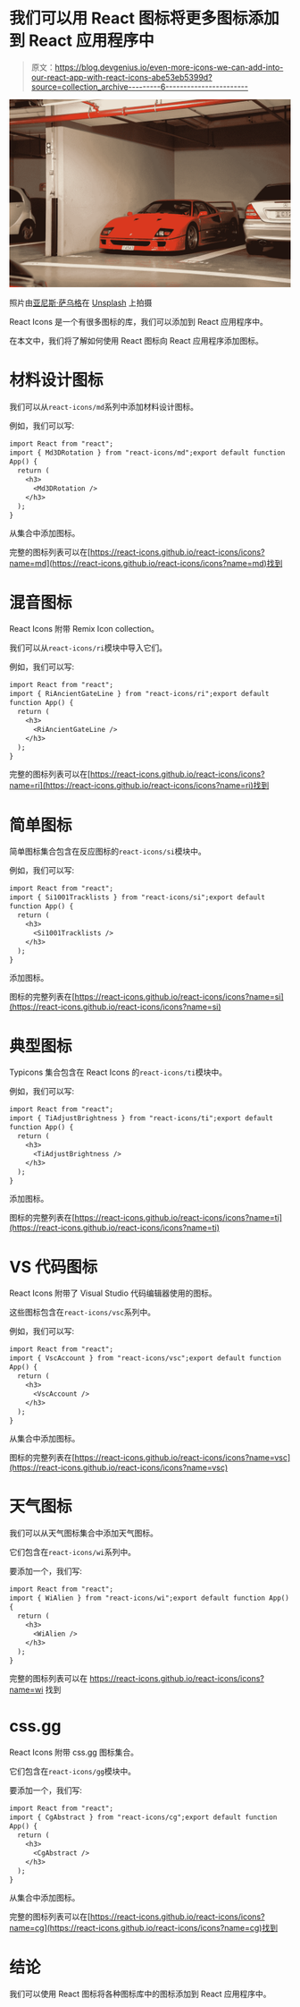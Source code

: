 # 我们可以用 React 图标将更多图标添加到 React 应用程序中

> 原文：<https://blog.devgenius.io/even-more-icons-we-can-add-into-our-react-app-with-react-icons-abe53eb5399d?source=collection_archive---------6----------------------->

![](img/cf8a64be59a30aadca91daf6ac1348ad.png)

照片由[亚尼斯·萨乌格](https://unsplash.com/@yaza34?utm_source=medium&utm_medium=referral)在 [Unsplash](https://unsplash.com?utm_source=medium&utm_medium=referral) 上拍摄

React Icons 是一个有很多图标的库，我们可以添加到 React 应用程序中。

在本文中，我们将了解如何使用 React 图标向 React 应用程序添加图标。

# 材料设计图标

我们可以从`react-icons/md`系列中添加材料设计图标。

例如，我们可以写:

```
import React from "react";
import { Md3DRotation } from "react-icons/md";export default function App() {
  return (
    <h3>
      <Md3DRotation />
    </h3>
  );
}
```

从集合中添加图标。

完整的图标列表可以在[https://react-icons.github.io/react-icons/icons?name=md](https://react-icons.github.io/react-icons/icons?name=md)找到

# 混音图标

React Icons 附带 Remix Icon collection。

我们可以从`react-icons/ri`模块中导入它们。

例如，我们可以写:

```
import React from "react";
import { RiAncientGateLine } from "react-icons/ri";export default function App() {
  return (
    <h3>
      <RiAncientGateLine />
    </h3>
  );
}
```

完整的图标列表可以在[https://react-icons.github.io/react-icons/icons?name=ri](https://react-icons.github.io/react-icons/icons?name=ri)找到

# 简单图标

简单图标集合包含在反应图标的`react-icons/si`模块中。

例如，我们可以写:

```
import React from "react";
import { Si1001Tracklists } from "react-icons/si";export default function App() {
  return (
    <h3>
      <Si1001Tracklists />
    </h3>
  );
}
```

添加图标。

图标的完整列表在[https://react-icons.github.io/react-icons/icons?name=si](https://react-icons.github.io/react-icons/icons?name=si)

# 典型图标

Typicons 集合包含在 React Icons 的`react-icons/ti`模块中。

例如，我们可以写:

```
import React from "react";
import { TiAdjustBrightness } from "react-icons/ti";export default function App() {
  return (
    <h3>
      <TiAdjustBrightness />
    </h3>
  );
}
```

添加图标。

图标的完整列表在[https://react-icons.github.io/react-icons/icons?name=ti](https://react-icons.github.io/react-icons/icons?name=ti)

# VS 代码图标

React Icons 附带了 Visual Studio 代码编辑器使用的图标。

这些图标包含在`react-icons/vsc`系列中。

例如，我们可以写:

```
import React from "react";
import { VscAccount } from "react-icons/vsc";export default function App() {
  return (
    <h3>
      <VscAccount />
    </h3>
  );
}
```

从集合中添加图标。

图标的完整列表在[https://react-icons.github.io/react-icons/icons?name=vsc](https://react-icons.github.io/react-icons/icons?name=vsc)

# 天气图标

我们可以从天气图标集合中添加天气图标。

它们包含在`react-icons/wi`系列中。

要添加一个，我们写:

```
import React from "react";
import { WiAlien } from "react-icons/wi";export default function App() {
  return (
    <h3>
      <WiAlien />
    </h3>
  );
}
```

完整的图标列表可以在 https://react-icons.github.io/react-icons/icons?name=wi 找到

# css.gg

React Icons 附带 css.gg 图标集合。

它们包含在`react-icons/gg`模块中。

要添加一个，我们写:

```
import React from "react";
import { CgAbstract } from "react-icons/cg";export default function App() {
  return (
    <h3>
      <CgAbstract />
    </h3>
  );
}
```

从集合中添加图标。

完整的图标列表可以在[https://react-icons.github.io/react-icons/icons?name=cg](https://react-icons.github.io/react-icons/icons?name=cg)找到

# 结论

我们可以使用 React 图标将各种图标库中的图标添加到 React 应用程序中。